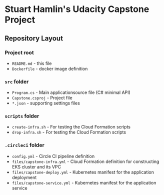 # Stuart Hamlin's Udacity Capstone Project

## Repository Layout

### Project root
* `README.md` - this file
* `Dockerfile` - docker image definition

### `src` folder
* `Program.cs` - Main applicationsource file (C# minimal API)
* `Capstone.csproj` - Project file
* `*.json` - supporting settings files

### `scripts` folder
* `create-infra.sh` - For testing the Cloud Formation scripts
* `drop-infra.sh` - For testing the Cloud Formation scripts

### `.circleci` folder
* `config.yml` - Circle CI pipeline definition
* `files/capstone-infra.yml` - Cloud Formation definition for constructing EKS cluster and its VPC
* `files/capstone-deploy.yml` - Kubernetes manifest for the application deployment
* `files/capstone-service.yml` - Kubernetes manifest for the application service
